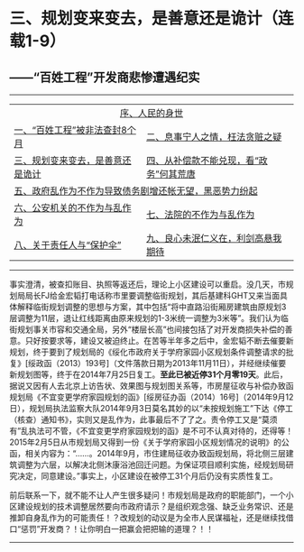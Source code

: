 # 三、规划变来变去，是善意还是诡计（连载1-9）

## ——“百姓工程”开发商悲惨遭遇纪实

---

<table>
<tr>
    <td colspan="2" style="text-align:center"><a href="https://jinhzh.github.io/0.html">序、人民的身世</a></td>
</tr>
<tr>
    <td><a href="https://jinhzh.github.io/1.html">一、“百姓工程”被非法查封8个月</a></td>
    <td><a href="https://jinhzh.github.io/2.html">二、息事宁人之情，枉法贪赃之疑</a></td>
</tr>
<tr>
    <td><a href="https://jinhzh.github.io/3.html">三、规划变来变去，是善意还是诡计</a></td>
    <td><a href="https://jinhzh.github.io/4.html">四、从补偿款不能兑现，看“政务”何其荒唐</a></td>
</tr>
<tr>
    <td colspan="2"><a href="https://jinhzh.github.io/5.html">五、政府乱作为不作为导致债务剧增还帐无望，黑恶势力纷起</a></td>

</tr>
<tr>
    <td><a href="https://jinhzh.github.io/6.html">六、公安机关的不作为与乱作为</a></td>
    <td><a href="https://jinhzh.github.io/7.html">七、法院的不作为与乱作为</a></td>
</tr>
<tr>
    <td><a href="https://jinhzh.github.io/8.html">八、关于责任人与“保护伞”</a></td>
    <td><a href="https://jinhzh.github.io/9.html">九、良心未泯仁义在，利剑高悬我期待</a></td>
</tr>
</table>

---

事实澄清，被查扣账目、执照等返还后，理论上小区建设可以重启。没几天，市规划局局长FJ给金宏韬打电话称市里要调整临街规划，其后基建科GHT又来当面具体解释临街规划调整的思想与方案，其中包括“将中直路沿街厢房建筑由原规划3层调整为11层，退让红线距离由原来规划的1-3米统一调整为3米等”。我们认为临街规划事关市容和交通全局，另外“楼层长高”也间接包括了对开发商损失补偿的善意。只好按要求等，建设又被迫终止。在苦等半年多之后中，金宏韬不断去催要新规划，终于要到了规划局的《绥化市政府关于学府家园小区规划条件调整请求的批复》[绥政函（2013）193号]（文件落款日期为2013年11月11日），并经继续催要新规划图等，终于在2014年7月25日复工。**至此已被近停31个月零19天**。此后，据说又因有人去北京上访告状、效果图与规划图关系等，市房屋征收与补偿办致函规划局《不宜变更学府家园规划的函》[绥房征办函（2014）16号]（2014年9月12日），规划局执法监察大队2014年9月3日莫名其妙的以“未按规划施工”下达《停工（核查）通知书》，实则又是乱作为，此事最后不了了之。责令停工又是“莫须有”乱执法可不管，《不宜变更学府家园规划的函》是不可不认真对待的，还得等！2015年2月5日从市规划局又得到一份《关于学府家园小区规划情况的说明》的公函，相关内容为：“……。2014年9月，市住建局征收办致函规划局，将北侧三层建筑调整为六层，以解决北侧沐康浴池回迁问题。为保证项目顺利实施，经规划局研究决定，同意建设。”事实上，小区建设在被停工31个月后仍没有实质性复工。

前后联系一下，就不能不让人产生很多疑问！市规划局是政府的职能部门，一个小区建设规划的技术调整居然要向市政府请示？是组织观念强、缺乏业务常识、还是推卸自身乱作为的可能责任！？改规划的动议是为全市人民谋福祉，还是继续找借口“惩罚”开发商？！让你明白一把赢会把把输的道理？！！

---
